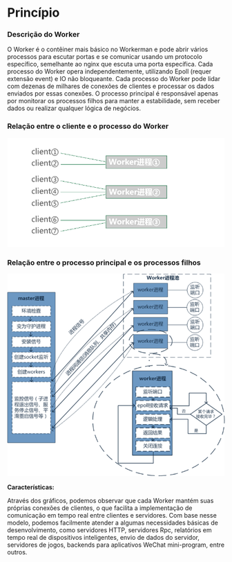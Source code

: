 # Princípio

### Descrição do Worker
O Worker é o contêiner mais básico no Workerman e pode abrir vários processos para escutar portas e se comunicar usando um protocolo específico, semelhante ao nginx que escuta uma porta específica. Cada processo do Worker opera independentemente, utilizando Epoll (requer extensão event) e IO não bloqueante. Cada processo do Worker pode lidar com dezenas de milhares de conexões de clientes e processar os dados enviados por essas conexões. O processo principal é responsável apenas por monitorar os processos filhos para manter a estabilidade, sem receber dados ou realizar qualquer lógica de negócios.

### Relação entre o cliente e o processo do Worker
![workerman master woker模型](images/Worker.png)

### Relação entre o processo principal e os processos filhos
![workerman master woker模型](images/Worker2.png)

**Características:**

Através dos gráficos, podemos observar que cada Worker mantém suas próprias conexões de clientes, o que facilita a implementação de comunicação em tempo real entre clientes e servidores. Com base nesse modelo, podemos facilmente atender a algumas necessidades básicas de desenvolvimento, como servidores HTTP, servidores Rpc, relatórios em tempo real de dispositivos inteligentes, envio de dados do servidor, servidores de jogos, backends para aplicativos WeChat mini-program, entre outros.

